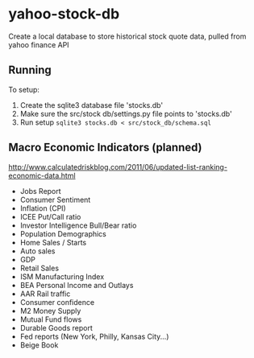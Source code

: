 yahoo-stock-db
==============

Create a local database to store historical stock quote data, pulled from yahoo finance API

Running
-------
To setup:
1. Create the sqlite3 database file 'stocks.db'
2. Make sure the src/stock db/settings.py file points to 'stocks.db'
3. Run setup ``` sqlite3 stocks.db < src/stock_db/schema.sql ```

Macro Economic Indicators (planned)
--------------
http://www.calculatedriskblog.com/2011/06/updated-list-ranking-economic-data.html
- Jobs Report
- Consumer Sentiment
- Inflation (CPI)
- ICEE Put/Call ratio
- Investor Intelligence Bull/Bear ratio
- Population Demographics
- Home Sales / Starts
- Auto sales
- GDP
- Retail Sales
- ISM Manufacturing Index
- BEA Personal Income and Outlays
- AAR Rail traffic
- Consumer confidence
- M2 Money Supply
- Mutual Fund flows
- Durable Goods report
- Fed reports (New York, Philly, Kansas City...)
- Beige Book
